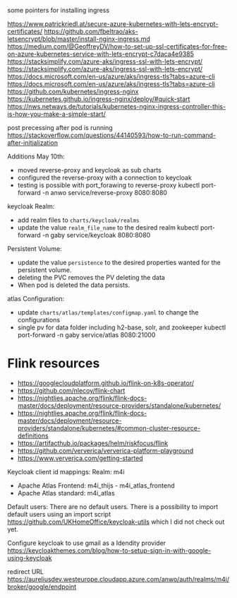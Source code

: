 some pointers for installing ingress

https://www.patrickriedl.at/secure-azure-kubernetes-with-lets-encrypt-certificates/
https://github.com/fbeltrao/aks-letsencrypt/blob/master/install-nginx-ingress.md
https://medium.com/@GeoffreyDV/how-to-set-up-ssl-certificates-for-free-on-azure-kubernetes-service-with-lets-encrypt-c7daca4e9385
https://stacksimplify.com/azure-aks/ingress-ssl-with-lets-encrypt/
https://stacksimplify.com/azure-aks/ingress-ssl-with-lets-encrypt/
https://docs.microsoft.com/en-us/azure/aks/ingress-tls?tabs=azure-cli
https://docs.microsoft.com/en-us/azure/aks/ingress-tls?tabs=azure-cli
https://github.com/kubernetes/ingress-nginx
https://kubernetes.github.io/ingress-nginx/deploy/#quick-start
https://nws.netways.de/tutorials/kubernetes-nginx-ingress-controller-this-is-how-you-make-a-simple-start/

post precessing after pod is running
https://stackoverflow.com/questions/44140593/how-to-run-command-after-initialization

Additions May 10th:
- moved reverse-proxy and keycloak as sub charts
- configured the reverse-proxy with a connection to keycloak
- testing is possible with port_forawing to reverse-proxy
kubectl port-forward -n anwo service/reverse-proxy 8080:8080
  
keycloak Realm:
- add realm files to ``charts/keycloak/realms``  
- update the value ``realm_file_name`` to the desired realm
kubectl port-forward -n gaby service/keycloak 8080:8080
  
Persistent Volume:
- update the value ``persistence`` to the desired properties wanted for the persistent volume.
- deleting the PVC removes the PV deleting the data
- When pod is deleted the data persists.

atlas Configuration:
- update ``charts/atlas/templates/configmap.yaml`` to change the configurations
- single pv for data folder including h2-base, solr, and zookeeper
kubectl port-forward -n gaby service/atlas 8080:21000

Flink resources
===============
- https://googlecloudplatform.github.io/flink-on-k8s-operator/
- https://github.com/nlecoy/flink-chart
- https://nightlies.apache.org/flink/flink-docs-master/docs/deployment/resource-providers/standalone/kubernetes/
- https://nightlies.apache.org/flink/flink-docs-master/docs/deployment/resource-providers/standalone/kubernetes/#common-cluster-resource-definitions
- https://artifacthub.io/packages/helm/riskfocus/flink
- https://github.com/ververica/ververica-platform-playground
- https://www.ververica.com/getting-started

Keycloak client id mappings:
Realm: m4i
- Apache Atlas Frontend: m4i_thijs - m4i_atlas_frontend
- Apache Atlas standard: m4i_atlas

Default users: 
There are no default users. 
There is a possibility to import default users using an import script https://github.com/UKHomeOffice/keycloak-utils
which I did not check out yet.

Configure keycloak to use gmail as a Idendity provider
https://keycloakthemes.com/blog/how-to-setup-sign-in-with-google-using-keycloak

redirect URL https://aureliusdev.westeurope.cloudapp.azure.com/anwo/auth/realms/m4i/broker/google/endpoint
